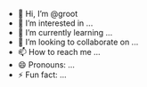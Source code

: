 - 👋 Hi, I’m @groot
- 👀 I’m interested in ...
- 🌱 I’m currently learning ...
- 💞️ I’m looking to collaborate on ...
- 📫 How to reach me ...
- 😄 Pronouns: ...
- ⚡ Fun fact: ...

<!---
groot/groot is a ✨ special ✨ repository because its `README.md` (this file) appears on your GitHub profile.
You can click the Preview link to take a look at your changes.
--->
